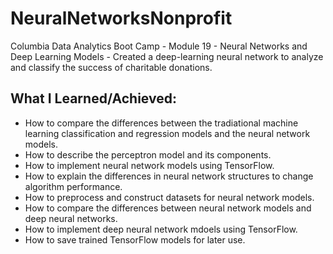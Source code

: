 # NeuralNetworksNonprofit
Columbia Data Analytics Boot Camp - Module 19 - Neural Networks and Deep Learning Models - Created a deep-learning neural network to analyze and classify the success of charitable donations.

## What I Learned/Achieved:
- How to compare the differences between the tradiational machine learning classification and regression models and the neural network models.
- How to describe the perceptron model and its components.
- How to implement neural network models using TensorFlow.
- How to explain the differences in neural network structures to change algorithm performance.
- How to preprocess and construct datasets for neural network models.
- How to compare the differences between neural network models and deep neural networks.
- How to implement deep neural network mdoels using TensorFlow.
- How to save trained TensorFlow models for later use.

